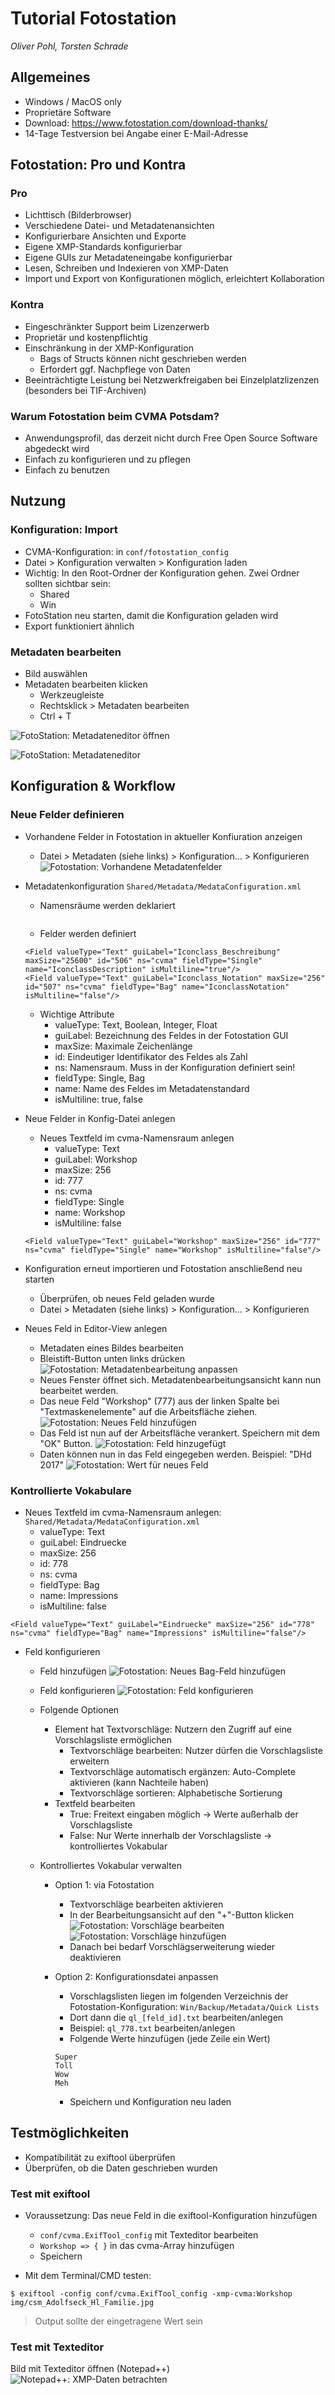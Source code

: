 # Tutorial Fotostation
*Oliver Pohl, Torsten Schrade*

## Allgemeines

* Windows / MacOS only
* Proprietäre Software
* Download: https://www.fotostation.com/download-thanks/
* 14-Tage Testversion bei Angabe einer E-Mail-Adresse

## Fotostation: Pro und Kontra

### Pro

* Lichttisch (Bilderbrowser)
* Verschiedene Datei- und Metadatenansichten
* Konfigurierbare Ansichten und Exporte
* Eigene XMP-Standards konfigurierbar
* Eigene GUIs zur Metadateneingabe konfigurierbar
* Lesen, Schreiben und Indexieren von XMP-Daten
* Import und Export von Konfigurationen möglich, erleichtert Kollaboration

### Kontra

* Eingeschränkter Support beim Lizenzerwerb
* Proprietär und kostenpflichtig
* Einschränkung in der XMP-Konfiguration
    - Bags of Structs können nicht geschrieben werden
    - Erfordert ggf. Nachpflege von Daten
* Beeinträchtigte Leistung bei Netzwerkfreigaben bei Einzelplatzlizenzen (besonders bei TIF-Archiven)

### Warum Fotostation beim CVMA Potsdam?

* Anwendungsprofil, das derzeit nicht durch Free Open Source Software abgedeckt wird
* Einfach zu konfigurieren und zu pflegen
* Einfach zu benutzen

## Nutzung

### Konfiguration: Import

* CVMA-Konfiguration: in ```conf/fotostation_config```
* Datei > Konfiguration verwalten > Konfiguration laden
* Wichtig: In den Root-Ordner der Konfiguration gehen. Zwei Ordner sollten sichtbar sein:
    - Shared
    - Win
* FotoStation neu starten, damit die Konfiguration geladen wird
* Export funktioniert ähnlich

### Metadaten bearbeiten

* Bild auswählen
* Metadaten bearbeiten klicken
    - Werkzeugleiste
    - Rechtsklick > Metadaten bearbeiten
    - Ctrl + T

![FotoStation: Metadateneditor öffnen](img/fotostation/Fotostation_Thumbnail.png)

![FotoStation: Metadateneditor](img/fotostation/Fotostation_Metadata.png)

## Konfiguration & Workflow

### Neue Felder definieren

* Vorhandene Felder in Fotostation in aktueller Konfiuration anzeigen
  - Datei > Metadaten (siehe links) > Konfiguration... > Konfigurieren
  ![Fotostation: Vorhandene Metadatenfelder](img/fotostation/Fotostation_Metadata_configure.png)

* Metadatenkonfiguration ```Shared/Metadata/MedataConfiguration.xml```
  - Namensräume werden deklariert
  ```  <Namespace url="https://lod.academy/cvma/ns/xmp/" name="cvma" alias="cvma"/>
  ```
  - Felder werden definiert
  ```
  <Field valueType="Text" guiLabel="Iconclass_Beschreibung" maxSize="25600" id="506" ns="cvma" fieldType="Single" name="IconclassDescription" isMultiline="true"/>
  <Field valueType="Text" guiLabel="Iconclass_Notation" maxSize="256" id="507" ns="cvma" fieldType="Bag" name="IconclassNotation" isMultiline="false"/>
  ```

  - Wichtige Attribute
    + valueType: Text, Boolean, Integer, Float
    + guiLabel: Bezeichnung des Feldes in der Fotostation GUI
    + maxSize: Maximale Zeichenlänge
    + id: Eindeutiger Identifikator des Feldes als Zahl
    + ns: Namensraum. Muss in der Konfiguration definiert sein!
    + fieldType: Single, Bag
    + name: Name des Feldes im Metadatenstandard
    + isMultiline: true, false

* Neue Felder in Konfig-Datei anlegen

  - Neues Textfeld im cvma-Namensraum anlegen
    + valueType: Text
    + guiLabel: Workshop
    + maxSize: 256
    + id: 777
    + ns: cvma
    + fieldType: Single
    + name: Workshop
    + isMultiline: false
  ```
  <Field valueType="Text" guiLabel="Workshop" maxSize="256" id="777" ns="cvma" fieldType="Single" name="Workshop" isMultiline="false"/>
  ```

* Konfiguration erneut importieren und Fotostation anschließend neu starten

  - Überprüfen, ob neues Feld geladen wurde
  - Datei > Metadaten (siehe links) > Konfiguration... > Konfigurieren


* Neues Feld in Editor-View anlegen

  - Metadaten eines Bildes bearbeiten
  - Bleistift-Button unten links drücken
  ![Fotostation: Metadatenbearbeitung anpassen](img/fotostation/Fotostation_Metadata_edit_view.png)
  - Neues Fenster öffnet sich. Metadatenbearbeitungsansicht kann nun bearbeitet werden.
  - Das neue Feld "Workshop" (777) aus der linken Spalte bei "Textmaskenelemente" auf die Arbeitsfläche ziehen.
  ![Fotostation: Neues Feld hinzufügen](img/fotostation/Fotostation_Metadata_edit_view_add_field.png)
  - Das Feld ist nun auf der Arbeitsfläche verankert. Speichern mit dem "OK" Button.
  ![Fotostation: Feld hinzugefügt](img/fotostation/Fotostation_Metadata_edit_view_field_added.png)
  - Daten können nun in das Feld eingegeben werden. Beispiel: "DHd 2017"
  ![Fotostation: Wert für neues Feld](img/fotostation/Fotostation_Metadata_new_field_value.png)

### Kontrollierte Vokabulare

* Neues Textfeld im cvma-Namensraum anlegen: ```Shared/Metadata/MedataConfiguration.xml```
  - valueType: Text
  - guiLabel: Eindruecke
  - maxSize: 256
  - id: 778
  - ns: cvma
  - fieldType: Bag
  - name: Impressions
  - isMultiline: false
```
<Field valueType="Text" guiLabel="Eindruecke" maxSize="256" id="778" ns="cvma" fieldType="Bag" name="Impressions" isMultiline="false"/>
```

* Feld konfigurieren
  - Feld hinzufügen
  ![Fotostation: Neues Bag-Feld hinzufügen](img/fotostation/Fotostation_Metadata_edit_view_add_field_bag.png)

  - Feld konfigurieren
  ![Fotostation: Feld konfigurieren](img/fotostation/Fotostation_Metadata_edit_view_configure_field.png)

  - Folgende Optionen
    + Element hat Textvorschläge: Nutzern den Zugriff auf eine Vorschlagsliste ermöglichen
      - Textvorschläge bearbeiten: Nutzer dürfen die Vorschlagsliste erweitern
      - Textvorschläge automatisch ergänzen: Auto-Complete aktivieren (kann Nachteile haben)
      - Textvorschläge sortieren: Alphabetische Sortierung
    + Textfeld bearbeiten
      - True: Freitext eingaben möglich -> Werte außerhalb der Vorschlagsliste
      - False: Nur Werte innerhalb der Vorschlagsliste -> kontrolliertes Vokabular

  - Kontrolliertes Vokabular verwalten

    + Option 1: via Fotostation
      - Textvorschläge bearbeiten aktivieren
      - In der Bearbeitungsansicht auf den "+"-Button klicken
      ![Fotostation: Vorschläge bearbeiten](img/fotostation/Fotostation_Metadata_edit_view_field_added_bag.png)
      ![Fotostation: Vorschläge hinzufügen](img/fotostation/Fotostation_Metadata_suggestions.png)
      - Danach bei bedarf Vorschlägserweiterung wieder deaktivieren

    + Option 2: Konfigurationsdatei anpassen
      -  Vorschlagslisten liegen im folgenden Verzeichnis der Fotostation-Konfiguration: ```Win/Backup/Metadata/Quick Lists```
      - Dort dann die ```ql_[feld_id].txt``` bearbeiten/anlegen
      - Beispiel: ```ql_778.txt``` bearbeiten/anlegen
      - Folgende Werte hinzufügen (jede Zeile ein Wert)
      ```
      Super
      Toll
      Wow
      Meh
      ```
      - Speichern und Konfiguration neu laden


## Testmöglichkeiten

* Kompatibilität zu exiftool überprüfen
* Überprüfen, ob die Daten geschrieben wurden

### Test mit exiftool

* Voraussetzung: Das neue Feld in die exiftool-Konfiguration hinzufügen
  - ```conf/cvma.ExifTool_config``` mit Texteditor bearbeiten
  - ```Workshop => { }``` in das cvma-Array hinzufügen
  - Speichern

* Mit dem Terminal/CMD testen:
```
$ exiftool -config conf/cvma.ExifTool_config -xmp-cvma:Workshop img/csm_Adolfseck_Hl_Familie.jpg
```
> Output sollte der eingetragene Wert sein

### Test mit Texteditor
Bild mit Texteditor öffnen (Notepad++)
![Notepad++: XMP-Daten betrachten](img/notepad/notepad_check_xmp.png)
